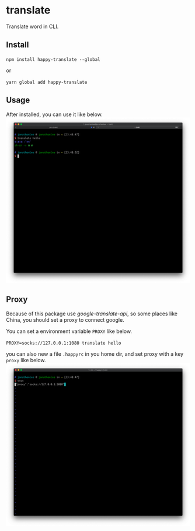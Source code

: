 # translate

Translate word in CLI.

## Install

`npm install happy-translate --global`

or

`yarn global add happy-translate`

## Usage

After installed, you can use it like below.
![usage](./usage.png)

## Proxy

Because of this package use *google-translate-api*, so some places like China, you should set a proxy to connect google.

You can set a  environment variable `PROXY` like below.

`PROXY=socks://127.0.0.1:1080 translate hello`

you can also new a file `.happyrc` in you home dir, and set proxy with a key `proxy` like below.
![config proxy](./config.png)
